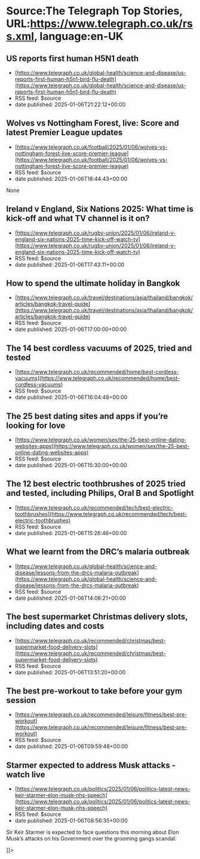 # Source:The Telegraph Top Stories, URL:https://www.telegraph.co.uk/rss.xml, language:en-UK

## US reports first human H5N1 death
 - [https://www.telegraph.co.uk/global-health/science-and-disease/us-reports-first-human-h5n1-bird-flu-death](https://www.telegraph.co.uk/global-health/science-and-disease/us-reports-first-human-h5n1-bird-flu-death)
 - RSS feed: $source
 - date published: 2025-01-06T21:22:12+00:00

<![CDATA[The man had underlying health conditions and is believed to have caught the virus directly from birds]]>

## Wolves vs Nottingham Forest, live: Score and latest Premier League updates
 - [https://www.telegraph.co.uk/football/2025/01/06/wolves-vs-nottingham-forest-live-score-premier-league](https://www.telegraph.co.uk/football/2025/01/06/wolves-vs-nottingham-forest-live-score-premier-league)
 - RSS feed: $source
 - date published: 2025-01-06T18:44:43+00:00

None

## Ireland v England, Six Nations 2025: What time is kick-off and what TV channel is it on?
 - [https://www.telegraph.co.uk/rugby-union/2025/01/06/ireland-v-england-six-nations-2025-time-kick-off-watch-tv](https://www.telegraph.co.uk/rugby-union/2025/01/06/ireland-v-england-six-nations-2025-time-kick-off-watch-tv)
 - RSS feed: $source
 - date published: 2025-01-06T17:43:11+00:00

<![CDATA[Plus: Who will referee the Test and which players are hopeful of a Six Nations squad place?]]>

## How to spend the ultimate holiday in Bangkok
 - [https://www.telegraph.co.uk/travel/destinations/asia/thailand/bangkok/articles/bangkok-travel-guide](https://www.telegraph.co.uk/travel/destinations/asia/thailand/bangkok/articles/bangkok-travel-guide)
 - RSS feed: $source
 - date published: 2025-01-06T17:00:00+00:00

<![CDATA[An insider guide to 48 hours in Thailand's colourful capital]]>

## The 14 best cordless vacuums of 2025, tried and tested
 - [https://www.telegraph.co.uk/recommended/home/best-cordless-vacuums](https://www.telegraph.co.uk/recommended/home/best-cordless-vacuums)
 - RSS feed: $source
 - date published: 2025-01-06T16:04:48+00:00

<![CDATA[We spent weeks home-testing light, bagless cleaners, sometimes called stick vacuums, to rate their suction power and usability]]>

## The 25 best dating sites and apps if you’re looking for love
 - [https://www.telegraph.co.uk/women/sex/the-25-best-online-dating-websites-apps](https://www.telegraph.co.uk/women/sex/the-25-best-online-dating-websites-apps)
 - RSS feed: $source
 - date published: 2025-01-06T15:30:00+00:00

<![CDATA[Whether you're looking to dip a toe in the dating pool or on the hunt for lasting love, these are the best dating apps and sites]]>

## The 12 best electric toothbrushes of 2025 tried and tested, including Philips, Oral B and Spotlight
 - [https://www.telegraph.co.uk/recommended/tech/best-electric-toothbrushes](https://www.telegraph.co.uk/recommended/tech/best-electric-toothbrushes)
 - RSS feed: $source
 - date published: 2025-01-06T15:26:46+00:00

<![CDATA[We tested this year's best electric toothbrushes for pearly whites at every price point]]>

## What we learnt from the DRC’s malaria outbreak
 - [https://www.telegraph.co.uk/global-health/science-and-disease/lessons-from-the-drcs-malaria-outbreak](https://www.telegraph.co.uk/global-health/science-and-disease/lessons-from-the-drcs-malaria-outbreak)
 - RSS feed: $source
 - date published: 2025-01-06T14:06:21+00:00

<![CDATA[Countless deaths are a reminder that, in our interconnected world, no one is truly safe until everyone is]]>

## The best supermarket Christmas delivery slots, including dates and costs
 - [https://www.telegraph.co.uk/recommended/christmas/best-supermarket-food-delivery-slots](https://www.telegraph.co.uk/recommended/christmas/best-supermarket-food-delivery-slots)
 - RSS feed: $source
 - date published: 2025-01-06T13:51:20+00:00

<![CDATA[Securing a Christmas supermarket delivery slot can be difficult, here&rsquo;s everything you need to know so you don&rsquo;t miss the short windows]]>

## The best pre-workout to take before your gym session
 - [https://www.telegraph.co.uk/recommended/leisure/fitness/best-pre-workout](https://www.telegraph.co.uk/recommended/leisure/fitness/best-pre-workout)
 - RSS feed: $source
 - date published: 2025-01-06T09:59:48+00:00

<![CDATA[I tried and tested this year&rsquo;s best pre-workout supplements by taking them around 30 minutes before my strength-training sessions at the gym]]>

## Starmer expected to address Musk attacks - watch live
 - [https://www.telegraph.co.uk/politics/2025/01/06/politics-latest-news-keir-starmer-elon-musk-nhs-speech](https://www.telegraph.co.uk/politics/2025/01/06/politics-latest-news-keir-starmer-elon-musk-nhs-speech)
 - RSS feed: $source
 - date published: 2025-01-06T08:56:35+00:00

<![CDATA[<p>Sir Keir Starmer is expected to face questions this morning about Elon Musk’s attacks on his Government over the grooming gangs scandal.</p>]]>

